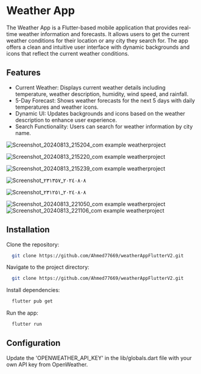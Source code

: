 
# Weather App

The Weather App is a Flutter-based mobile application that provides real-time weather information and forecasts. It allows users to get the current weather conditions for their location or any city they search for. The app offers a clean and intuitive user interface with dynamic backgrounds and icons that reflect the current weather conditions.


## Features

- Current Weather: Displays current weather details including temperature, weather description, humidity, wind speed, and rainfall.
- 5-Day Forecast: Shows weather forecasts for the next 5 days with daily temperatures and weather icons.
- Dynamic UI: Updates backgrounds and icons based on the weather description to enhance user experience.
- Search Functionality: Users can search for weather information by city name.

![Screenshot_20240813_215204_com example weatherproject](https://github.com/user-attachments/assets/fbfe9fac-fb85-4cba-8f0c-6837014b29f3)

![Screenshot_20240813_215220_com example weatherproject](https://github.com/user-attachments/assets/3acc712e-8708-4230-a14f-bca91f076599)

![Screenshot_20240813_215239_com example weatherproject](https://github.com/user-attachments/assets/bde26092-a046-4909-ae8c-776ebb1b18aa)


![Screenshot_٢٠٢٤٠٨٠٨_٢٣١٣٥٧](https://github.com/user-attachments/assets/4ffa5d07-47ec-45f0-8ffe-2c72ab87bc7f)

![Screenshot_٢٠٢٤٠٨٠٨_٢٣١٢٥١](https://github.com/user-attachments/assets/6473baae-5bd6-4a60-8a3b-5c6acb4fb591)


![Screenshot_20240813_221050_com example weatherproject](https://github.com/user-attachments/assets/6b999ba4-d745-49bb-80ec-c6bd416002cd)
![Screenshot_20240813_221106_com example weatherproject](https://github.com/user-attachments/assets/f9928f51-b7ae-4974-8f80-12e94dc8a359)


## Installation

Clone the repository:

```bash
  git clone https://github.com/Ahmed77669/weatherAppFlutterV2.git
```

Navigate to the project directory:

```bash
  git clone https://github.com/Ahmed77669/weatherAppFlutterV2.git
```
Install dependencies:

```bash
  flutter pub get
```
Run the app:

```bash
  flutter run
```


## Configuration

 Update the 'OPENWEATHER_API_KEY' in the lib/globals.dart file with your own API key from OpenWeather.